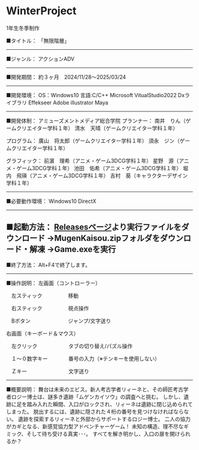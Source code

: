 # WinterProject
1年生冬季制作

■タイトル：
「無限階層」

-------------------------------
■ジャンル：
アクションADV

-------------------------------
■開発期間：
約３ヶ月　2024/11/28～2025/03/24

-------------------------------
■開発環境：
OS：Windows10
言語:C/C++
Microsoft VitualStudio2022
Dxライブラリ
Effekseer
Adobe illustrator
Maya

-------------------------------
■開発体制：
アミューズメントメディア総合学院
プランナー：
南井　りん（ゲームクリエイター学科１年）
清水　天晴（ゲームクリエイター学科１年）

プログラム：
廣山　将太郎（ゲームクリエイター学科１年）
須永　ジン（ゲームクリエイター学科１年）

グラフィック：
前濵　理希（アニメ・ゲーム3DCG学科１年）
星野　源（アニメ・ゲーム3DCG学科１年）
池田　佑希（アニメ・ゲーム3DCG学科１年）
堀内　飛瑛（アニメ・ゲーム3DCG学科１年）
吉村　葵（キャラクターデザイン学科１年）

-------------------------------
■必要動作環境：
Windows10
DirectX

-------------------------------
■起動方法：
[Releasesページ](https://github.com/suikataro729/WinterProject/releases/tag/v1.0)より実行ファイルをダウンロード
→MugenKaisou.zipフォルダをダウンロード・解凍
→Game.exeを実行
-------------------------------
■終了方法：
Alt+F4で終了します。

-------------------------------
■操作説明：
左画面（コントローラー）

　左スティック　　　　　移動
 
　右スティック　　　　　視点操作
 
　Bボタン　　　　　　　 ジャンプ/文字送り

 
右画面（キーボード＆マウス）

　左クリック　　　　　　タブの切り替え/パズル操作
 
　１～０数字キー　　　　番号の入力（※テンキーを使用しない）
 
　Ｚキー　　　　　　　　文字送り
 
-------------------------------
■概要説明：
舞台は未来のエビス。新人考古学者リィーネと、その師匠考古学者ロジー博士は、謎多き遺跡「ムゲンカイソウ」の調査へと挑む。
しかし、遺跡に足を踏み入れた瞬間、入口がロックされ、リィーネは遺跡に閉じ込められてしまった。
脱出するには、遺跡に隠された４桁の番号を見つけなければならない。
遺跡を探索するリィーネと外部からサポートするロジー博士。
二人の協力がカギとなる、新感覚協力型アドベンチャーゲーム！
未知の構造、理不尽なギミック、そして待ち受ける真実･･･。
すべてを解き明かし、入口の扉を開けられるか？
